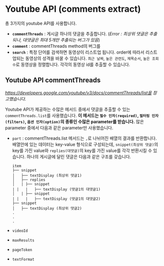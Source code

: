 # Youtube API (comments extract)

총 3가지의 youtube API를 사용합니다.

* **`commentThreads`** : 게시글 하나의 댓글을 추출합니다. (*Error : 최상위 댓글은 추출되나, 대댓글은 최대 5개만 추출되는 버그가 있음*)
* **`comment`** : commentThreads method의 버그를 
* **`search`** : 특정 단어를 검색하면 동영상이 리스트업 됩니다. order에 따라서 리스트업되는 동영상의 성격을 바꿀 수 있습니다. `최근 날짜`, `높은 관련도`, `제목순서`, `높은 조회수`로 동영상을 정렬합니다. 각각의 동영상 id를 추출할 수 있습니다. 

## Youtube API commentThreads

*https://developers.google.com/youtube/v3/docs/commentThreads/list을 참고했습니다.*

Youtube API가 제공하는 수많은 메서드 중에서 댓글을 추출할 수 있는 `commentThreads.list`를 사용했습니다. **이 메서드는 `필수 인자(required)`, `필터링 인자(filters)`, `옵션 인자(option)`의 종류인 수많은 parameter를 받습니다.** 많은 parameter 중에서 다음과 같은 parameter만 사용했습니다.

* `part` : commentThreads.list 메서드는 `,`로 나뉘어진 배열의 결과를 반환합니다. 배열안에 있는 데이터는 key-value 형식으로 구성되는데,  `snippet(최상위 댓글)`의 key를 가진 value와 `replies(대댓글)`의 key를 가진 value를 각각 반환시킬 수 있습니다. 하나의 게시글에 달린 댓글은 다음과 같은 구조를 갖습니다.

  ```text
  item
  ├── snippet
  │   ├── textDisplay (최상위 댓글1)
  │   ├── replies
  │   |	├── snippet
  |	|	|	├── textDisplay (댓글1의 대댓글1)
  │   |	├── snippet
  |	|	|	├── textDisplay (댓글1의 대댓글2)
  ├── snippet
  │   ├── textDisplay (최상위 댓글2)
  .
  .
  .
  ```

* `videoId`

* `maxResults`

* `pageToken`

* `textFormat`